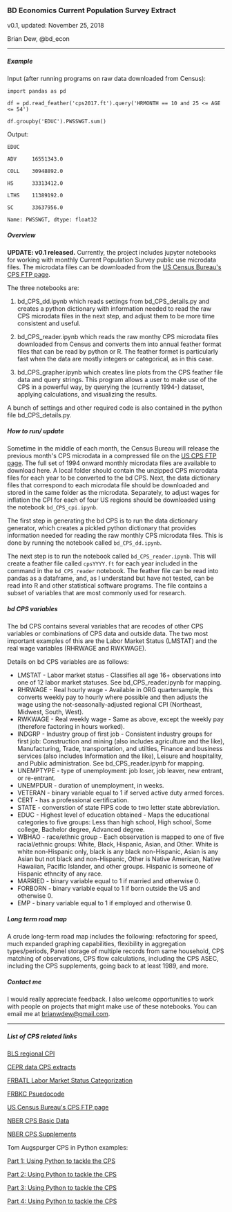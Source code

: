 ### BD Economics Current Population Survey Extract

v0.1, updated: November 25, 2018

Brian Dew, @bd_econ

-----

##### Example

Input (after running programs on raw data downloaded from Census):

```
import pandas as pd

df = pd.read_feather('cps2017.ft').query('HRMONTH == 10 and 25 <= AGE <= 54')

df.groupby('EDUC').PWSSWGT.sum()
```

Output:

```
EDUC

ADV     16551343.0

COLL    30948892.0

HS      33313412.0

LTHS    11389192.0

SC      33637956.0

Name: PWSSWGT, dtype: float32
```

##### Overview

**UPDATE: v0.1 released.** Currently, the project includes jupyter notebooks for working with monthly Current Population Survey public use microdata files. The microdata files can be downloaded from the [US Census Bureau's CPS FTP page](https://thedataweb.rm.census.gov/ftp/cps_ftp.html). 

The three notebooks are:

1) bd_CPS_dd.ipynb which reads settings from bd_CPS_details.py and creates a python dictionary with information needed to read the raw CPS microdata files in the next step, and adjust them to be more time consistent and useful. 

2) bd_CPS_reader.ipynb which reads the raw monthy CPS microdata files downloaded from Census and converts them into annual feather format files that can be read by python or R. The feather formet is particularly fast when the data are mostly integers or categorical, as in this case. 

3) bd_CPS_grapher.ipynb which creates line plots from the CPS feather file data and query strings. This program allows a user to make use of the CPS in a powerful way, by querying the (currently 1994-) dataset, applying calculations, and visualizing the results. 

A bunch of settings and other required code is also contained in the python file bd_CPS_details.py.

##### How to run/ update

Sometime in the middle of each month, the Census Bureau will release the previous month's CPS microdata in a compressed file on the [US CPS FTP page](https://thedataweb.rm.census.gov/ftp/cps_ftp.html). The full set of 1994 onward monthly microdata files are available to download here. A local folder should contain the unzipped CPS microdata files for each year to be converted to the bd CPS. Next, the data dictionary files that correspond to each microdata file should be downloaded and stored in the same folder as the microdata. Separately, to adjust wages for inflation the CPI for each of four US regions should be downloaded using the notebook `bd_CPS_cpi.ipynb`. 

The first step in generating the bd CPS is to run the data dictionary generator, which creates a pickled python dictionary that provides information needed for reading the raw monthly CPS microdata files. This is done by running the notebook called `bd_CPS_dd.ipynb`. 

The next step is to run the notebook called `bd_CPS_reader.ipynb`. This will create a feather file called `cpsYYYY.ft` for each year included in the command in the `bd_CPS_reader` notebook. The feather file can be read into pandas as a dataframe, and, as I understand but have not tested, can be read into R and other statistical software programs. The file contains a subset of variables that are most commonly used for research. 

##### bd CPS variables

The bd CPS contains several variables that are recodes of other CPS variables or combinations of CPS data and outside data. The two most important examples of this are the Labor Market Status (LMSTAT) and the real wage variables (RHRWAGE and RWKWAGE). 

Details on bd CPS variables are as follows:

* LMSTAT - Labor market status - Classifies all age 16+ observations into one of 12 labor market statuses. See bd_CPS_reader.ipynb for mapping.
* RHRWAGE - Real hourly wage - Available in ORG quartersample, this converts weekly pay to hourly where possible and then adjusts the wage using the not-seasonally-adjusted regional CPI (Northeast, Midwest, South, West). 
* RWKWAGE - Real weekly wage - Same as above, except the weekly pay (therefore factoring in hours worked).
* INDGRP - Industry group of first job - Consistent industry groups for first job: Construction and mining (also includes agriculture and the like), Manufacturing, Trade, transportation, and utilties, Finance and business services (also includes Information and the like), Leisure and hospitality, and Public administration. See bd_CPS_reader.ipynb for mapping. 
* UNEMPTYPE - type of unemployment: job loser, job leaver, new entrant, or re-entrant. 
* UNEMPDUR - duration of unemployment, in weeks.
* VETERAN - binary variable equal to 1 if served active duty armed forces.
* CERT - has a professional certification. 
* STATE - converstion of state FIPS code to two letter state abbreviation.
* EDUC - Highest level of education obtained - Maps the educational categories to five groups: Less than high school, High school, Some college, Bachelor degree, Advanced degree.
* WBHAO - race/ethnic group - Each observation is mapped to one of five racial/ethnic groups: White, Black, Hispanic, Asian, and Other. White is white non-Hispanic only, black is any black non-Hispanic, Asian is any Asian but not black and non-Hispanic, Other is Native American, Native Hawaiian, Pacific Islander, and other groups. Hispanic is someone of Hispanic ethncity of any race. 
* MARRIED - binary variable equal to 1 if married and otherwise 0.
* FORBORN - binary variable equal to 1 if born outside the US and otherwise 0.
* EMP - binary variable equal to 1 if employed and otherwise 0.

##### Long term road map 

A crude long-term road map includes the following: refactoring for speed, much expanded graphing capabilities, flexibility in aggregation types/periods, Panel storage of multiple records from same household, CPS matching of observations, CPS flow calculations, including the CPS ASEC, including the CPS supplements, going back to at least 1989, and more. 

##### Contact me

I would really appreciate feedback. I also welcome opportunities to work with people on projects that might make use of these notebooks. You can email me at brianwdew@gmail.com.


-----

##### List of CPS related links

[BLS regional CPI](https://www.bls.gov/cpi/regional-resources.htm)

[CEPR data CPS extracts](http://ceprdata.org/cps-uniform-data-extracts/)

[FRBATL Labor Market Status Categorization](https://www.frbatlanta.org/chcs/human-capital-currents/2015/0612-measuring-labor-market-status-using-basic-data.aspx)

[FRBKC Psuedocode](https://www.kansascityfed.org/research/kcdc/cps/coreinfo/pseudocode/hrswk)

[US Census Bureau's CPS FTP page](https://thedataweb.rm.census.gov/ftp/cps_ftp.html)

[NBER CPS Basic Data](http://www.nber.org/data/cps_basic.html)

[NBER CPS Supplements](https://www.nber.org/data/current-population-survey-data.html)

Tom Augspurger CPS in Python examples:

[Part 1: Using Python to tackle the CPS](http://tomaugspurger.github.io/tackling%20the%20cps.html)

[Part 2: Using Python to tackle the CPS](http://tomaugspurger.github.io/tackling%20the%20cps%20%28part%202%29.html)

[Part 3: Using Python to tackle the CPS](http://tomaugspurger.github.io/tackling%20the%20cps%20%28part%203%29.html)

[Part 4: Using Python to tackle the CPS](http://tomaugspurger.github.io/tackling%20the%20cps%20%28part%204%29.html)
